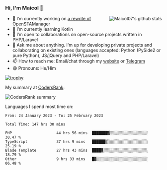 ### Hi, I'm Maicol 👋
<img align="right" src="https://github-readme-stats.vercel.app/api?username=maicol07&count_private=true&count_private=true&show_icons=true" alt="Maicol07's github stats">

- 🔭 I’m currently working on [a rewrite of OpenSTAManager](https://github.com/Dasc3er/openstamanager/tree/rewrite)
- 🌱 I’m currently learning Kotlin
- 👯 I’m open to collaborations on open-source projects written in PHP/Laravel
- 💬 Ask me about anything. I'm up for developing private projects and collaborating on existing ones (languages accepted: Python (PySide2 or pure Python), JS/jQuery and PHP/Laravel)
- 📫 How to reach me: Email/chat through my [website](https://maicol07.it) or [Telegram](https://telegram.me/maicol07)
- 😄 Pronouns: He/Him

[![trophy](https://github-profile-trophy.vercel.app/?username=maicol07)](https://github.com/ryo-ma/github-profile-trophy)

My summary at [CodersRank](https://codersrank.io):

![CodersRank summary](https://cr-ss-service.azurewebsites.net/api/ScreenShot?widget=summary&username=maicol07&badges=3&show-avatar=true&style=--header-bg-color:%23000;--border-radius:16px)

Languages I spend most time on:
<!--START_SECTION:waka-->

```text
From: 24 January 2023 - To: 25 February 2023

Total Time: 147 hrs 30 mins

PHP                    44 hrs 56 mins  ███████▓░░░░░░░░░░░░░░░░░   30.47 %
TypeScript             37 hrs 9 mins   ██████▒░░░░░░░░░░░░░░░░░░   25.19 %
Blade Template         27 hrs 43 mins  ████▓░░░░░░░░░░░░░░░░░░░░   18.79 %
Other                  9 hrs 33 mins   █▓░░░░░░░░░░░░░░░░░░░░░░░   06.48 %
```

<!--END_SECTION:waka-->
